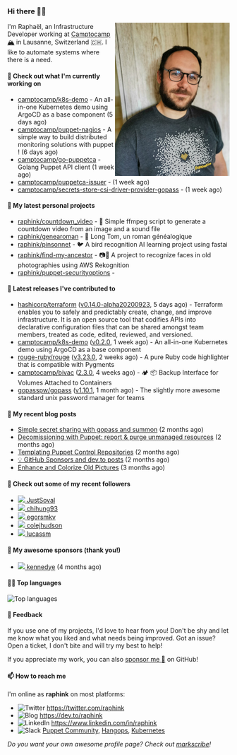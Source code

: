 ### Hi there 👋🏼

<img align="right" src="https://raw.githubusercontent.com/raphink/raphink/master/assets/raphink.jpg" width="260">


I'm Raphaël, an Infrastructure Developer working at [Camptocamp 🏔](https://github.com/camptocamp) in Lausanne, Switzerland 🇨🇭.
I like to automate systems where there is a need.


#### 👷 Check out what I'm currently working on

- [camptocamp/k8s-demo](https://github.com/camptocamp/k8s-demo) - An all-in-one Kubernetes demo using ArgoCD as a base component (5 days ago)
- [camptocamp/puppet-nagios](https://github.com/camptocamp/puppet-nagios) - A simple way to build distributed monitoring solutions with puppet ! (6 days ago)
- [camptocamp/go-puppetca](https://github.com/camptocamp/go-puppetca) - Golang Puppet API client (1 week ago)
- [camptocamp/puppetca-issuer](https://github.com/camptocamp/puppetca-issuer) -  (1 week ago)
- [camptocamp/secrets-store-csi-driver-provider-gopass](https://github.com/camptocamp/secrets-store-csi-driver-provider-gopass) -  (1 week ago)

#### 🌱 My latest personal projects

- [raphink/countdown_video](https://github.com/raphink/countdown_video) - 🎥 Simple ffmpeg script to generate a countdown video from an image and a sound file
- [raphink/genearoman](https://github.com/raphink/genearoman) - 📖 Long Tom, un roman généalogique
- [raphink/pinsonnet](https://github.com/raphink/pinsonnet) - 🐦 A bird recognition AI learning project using fastai
- [raphink/find-my-ancestor](https://github.com/raphink/find-my-ancestor) - 📷🎩 A project to recognize faces in old photographies using AWS Rekognition
- [raphink/puppet-securityoptions](https://github.com/raphink/puppet-securityoptions) - 

#### 🔭 Latest releases I've contributed to

- [hashicorp/terraform](https://github.com/hashicorp/terraform) ([v0.14.0-alpha20200923](https://github.com/hashicorp/terraform/releases/tag/v0.14.0-alpha20200923), 5 days ago) - Terraform enables you to safely and predictably create, change, and improve infrastructure. It is an open source tool that codifies APIs into declarative configuration files that can be shared amongst team members, treated as code, edited, reviewed, and versioned.
- [camptocamp/k8s-demo](https://github.com/camptocamp/k8s-demo) ([v0.2.0](https://github.com/camptocamp/k8s-demo/releases/tag/v0.2.0), 1 week ago) - An all-in-one Kubernetes demo using ArgoCD as a base component
- [rouge-ruby/rouge](https://github.com/rouge-ruby/rouge) ([v3.23.0](https://github.com/rouge-ruby/rouge/releases/tag/v3.23.0), 2 weeks ago) - A pure Ruby code highlighter that is compatible with Pygments
- [camptocamp/bivac](https://github.com/camptocamp/bivac) ([2.3.0](https://github.com/camptocamp/bivac/releases/tag/2.3.0), 4 weeks ago) - 🏕 📦 Backup Interface for Volumes Attached to Containers
- [gopasspw/gopass](https://github.com/gopasspw/gopass) ([v1.10.1](https://github.com/gopasspw/gopass/releases/tag/v1.10.1), 1 month ago) - The slightly more awesome standard unix password manager for teams

#### 📜 My recent blog posts

- [Simple secret sharing with gopass and summon](https://dev.to/camptocamp-ops/simple-secret-sharing-with-gopass-and-summon-40jk) (2 months ago)
- [Decomissioning with Puppet: report &amp; purge unmanaged resources](https://dev.to/camptocamp-ops/decomissioning-with-puppet-report-purge-unmanaged-resources-1jgk) (2 months ago)
- [Templating Puppet Control Repositories](https://dev.to/camptocamp-ops/templating-puppet-control-repositories-3pk7) (2 months ago)
- [💡 GitHub Sponsors and dev.to posts](https://dev.to/raphink/github-sponsors-and-dev-to-posts-51b1) (2 months ago)
- [Enhance and Colorize Old Pictures](https://dev.to/raphink/enhance-and-colorize-old-pictures-5c9g) (3 months ago)

#### 👥 Check out some of my recent followers

- [<img src="https://avatars0.githubusercontent.com/u/54734963?u=0e6dbf2584c49adc622ea946c3fe54f03d41391c&amp;v=4" height="20"/> JustSoval](https://github.com/JustSoval)
- [<img src="https://avatars2.githubusercontent.com/u/5199109?u=595867f93f8a013bd33f286dd9272cb690655b3c&amp;v=4" height="20"/> chihung93](https://github.com/chihung93)
- [<img src="https://avatars2.githubusercontent.com/u/7875085?u=d3c95a2719db2758bdf6f3490335cc782108625f&amp;v=4" height="20"/> egorsmkv](https://github.com/egorsmkv)
- [<img src="https://avatars1.githubusercontent.com/u/11510882?u=018051aee5ac9e85a109183fb15123e1cde1c01a&amp;v=4" height="20"/> colejhudson](https://github.com/colejhudson)
- [<img src="https://avatars1.githubusercontent.com/u/2281720?u=5181b95ced6d770af6213fe117878576b821a9f3&amp;v=4" height="20"/> lucassm](https://github.com/lucassm)


#### 💚 My awesome sponsors (thank you!)

- [<img src="https://avatars1.githubusercontent.com/u/1110127?v=4" height="20"/> kennedye](https://github.com/kennedye) (4 months ago)


#### 👨‍💻 Top languages

![Top languages](https://github-readme-stats.vercel.app/api/top-langs/?username=raphink&hide_title=true)


#### 💬 Feedback

If you use one of my projects, I'd love to hear from you!
Don't be shy and let me know what you liked and what needs being improved.
Got an issue? Open a ticket, I don't bite and will try my best to help!

If you appreciate my work, you can also [sponsor me 💚](https://github.com/sponsors/raphink) on GitHub!


#### 📫 How to reach me

I'm online as **raphink** on most platforms:

- <img src="https://raw.githubusercontent.com/FortAwesome/Font-Awesome/master/svgs/brands/twitter.svg" width="20" alt="Twitter" /> https://twitter.com/raphink
- <img src="https://raw.githubusercontent.com/FortAwesome/Font-Awesome/master/svgs/brands/dev.svg" width="20" alt="Blog" /> https://dev.to/raphink
- <img src="https://raw.githubusercontent.com/FortAwesome/Font-Awesome/master/svgs/brands/linkedin.svg" width="20" alt="LinkedIn" /> https://www.linkedin.com/in/raphink
- <img src="https://raw.githubusercontent.com/FortAwesome/Font-Awesome/master/svgs/brands/slack.svg" width="20" alt="Slack" /> [Puppet Community](https://slack.puppet.com/), [Hangops](https://signup.hangops.com/), [Kubernetes](https://slack.k8s.io/)

*Do you want your own awesome profile page? Check out [markscribe](https://github.com/muesli/markscribe)!*
